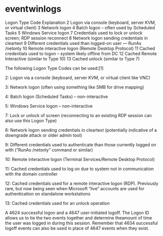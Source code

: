 # eventwinlogs

Logon Type Code Explanation
2 Logon via console (keyboard, server KVM, or virtual client)
3 Network logon
4 Batch logon – often used by Scheduled Tasks
5 Windows Service logon
7 Credentials used to lock or unlock screen; RDP session reconnect
8 Network logon sending credentials in cleartext
9 Different credentials used than logged-on user — RunAs /netonly
10 Remote interactive logon (Remote Desktop Protocol)
11 Cached credentials used to logon – system likely offline from DC
12 Cached Remote Interactive (similar to Type 10)
13 Cached unlock (similar to Type 7)

The following Logon Type Codes can be used:[1]

2: Logon via a console (keyboard, server KVM, or virtual client like VNC)

3: Network logon (often using something like SMB for drive mapping)

4: Batch logon (Scheduled Tasks) – non-interactive

5: Windows Service logon – non-interactive

7: Lock or unlock of screen (reconnecting to an existing RDP session can also use this Logon Type)

8: Network logon sending credentials in cleartext (potentially indicative of a downgrade attack or older admin tool)

9: Different credentials used to authenticate than those currently logged on with (“RunAs /netonly” command or similar)

10: Remote interactive logon (Terminal Services/Remote Desktop Protocol)

11: Cached credentials used to log on due to system not in communication with the domain controller

12: Cached credentials used for a remote interactive logon (RDP). Previously rare, but now being seen when Microsoft “live” accounts are used for authentication on standalone workstations

13: Cached credentials used for an unlock operation


A 4624 successful logon and a 4647 user-initiated logoff.
The Logon ID allows us to tie the two events together and determine theamount of time the user was logged in during this session.
Remember that 4634 successful logoff events can also be used in place of 4647 events when they exist.

